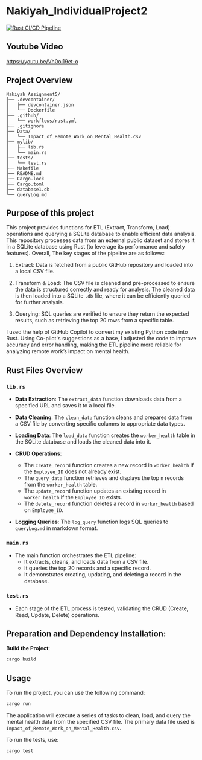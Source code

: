 # Nakiyah_IndividualProject2

[![Rust CI/CD Pipeline](https://github.com/nogibjj/Nakiyah_IndividualProject2/actions/workflows/rust.yml/badge.svg)](https://github.com/nogibjj/Nakiyah_IndividualProject2/actions/workflows/rust.yml)

## Youtube Video
https://youtu.be/Vh0ol19et-o

## Project Overview
```
Nakiyah_Assignment5/
├── .devcontainer/
│   ├── devcontainer.json
│   └── Dockerfile
├── .github/
│   └── workflows/rust.yml
├── .gitignore
├── Data/
│   └── Impact_of_Remote_Work_on_Mental_Health.csv
├── mylib/
│   ├── lib.rs
│   └── main.rs
├── tests/
│   └── test.rs
├── Makefile
├── README.md
├── Cargo.lock
├── Cargo.toml
├── database1.db
└── queryLog.md
```

## Purpose of this project
This project provides functions for ETL (Extract, Transform, Load) operations and querying a SQLite database to enable efficient data analysis. 
This repository processes data from an external public dataset and stores it in a SQLite database using Rust 
(to leverage its performance and safety features). Overall, The key stages of the pipeline are as follows:

1. Extract: Data is fetched from a public GitHub repository and loaded into a local CSV file.

2. Transform & Load: The CSV file is cleaned and pre-processed to ensure the data is structured correctly and ready for analysis.
The cleaned data is then loaded into a SQLite `.db` file, where it can be efficiently queried for further analysis.

3. Querying: SQL queries are verified to ensure they return the expected results, such as retrieving the top 20 rows from a specific table.

I used the help of GitHub Copilot to convert my existing Python code into Rust. Using Co-pilot's suggestions as a base, 
I adjusted the code to improve accuracy and error handling, making the ETL pipeline more reliable for analyzing remote work’s 
impact on mental health.

## Rust Files Overview

### `lib.rs`

- **Data Extraction**: The `extract_data` function downloads data from a specified URL and saves it to a local file.

- **Data Cleaning**: The `clean_data` function cleans and prepares data from a CSV file by converting specific columns to appropriate data types.

- **Loading Data**: The `load_data` function creates the `worker_health` table in the SQLite database and loads the cleaned data into it.

- **CRUD Operations**:
    - The `create_record` function creates a new record in `worker_health` if the `Employee_ID` does not already exist.
    - The `query_data` function retrieves and displays the top `n` records from the `worker_health` table.
    - The `update_record` function updates an existing record in `worker_health` if the `Employee_ID` exists.
    - The `delete_record` function deletes a record in `worker_health` based on `Employee_ID`.

- **Logging Queries**: The `log_query` function logs SQL queries to `queryLog.md` in markdown format.

### `main.rs`

- The main function orchestrates the ETL pipeline:
  - It extracts, cleans, and loads data from a CSV file.
  - It queries the top 20 records and a specific record.
  - It demonstrates creating, updating, and deleting a record in the database.

### `test.rs`

- Each stage of the ETL process is tested, validating the CRUD (Create, Read, Update, Delete) operations.

## Preparation and Dependency Installation:
**Build the Project**:
```bash
cargo build
```

## Usage
To run the project, you can use the following command:
```bash
cargo run
```

The application will execute a series of tasks to clean, load, and query the mental health data from the specified CSV file. The primary data file used is `Impact_of_Remote_Work_on_Mental_Health.csv`.

To run the tests, use:
```bash
cargo test
```
